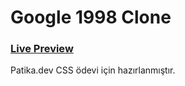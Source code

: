 # Google 1998 Clone

### [Live Preview](https://cdn.jsdelivr.net/gh/burak-kilic/Google-1998-Clone@main/index.html)
Patika.dev CSS ödevi için hazırlanmıştır.

